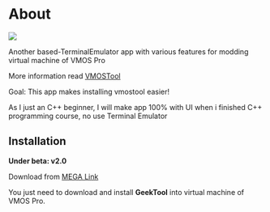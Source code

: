 # About

<img src="https://i.imgur.com/aGDKH2R.png" /> 

Another based-TerminalEmulator app with various features for modding virtual machine of VMOS Pro

More information read [VMOSTool](https://github.com/HuskyDG/VMOSPro_RootXposed_Terminal)

Goal: This app makes installing vmostool easier!

As I just an C++ beginner, I will make app 100% with UI when i finished C++ programming course, no use Terminal Emulator

## Installation

**Under beta: v2.0**

Download from [MEGA Link](http://link1s.com/W2GN7) 



You just need to download and install **GeekTool** into virtual machine of VMOS Pro.
